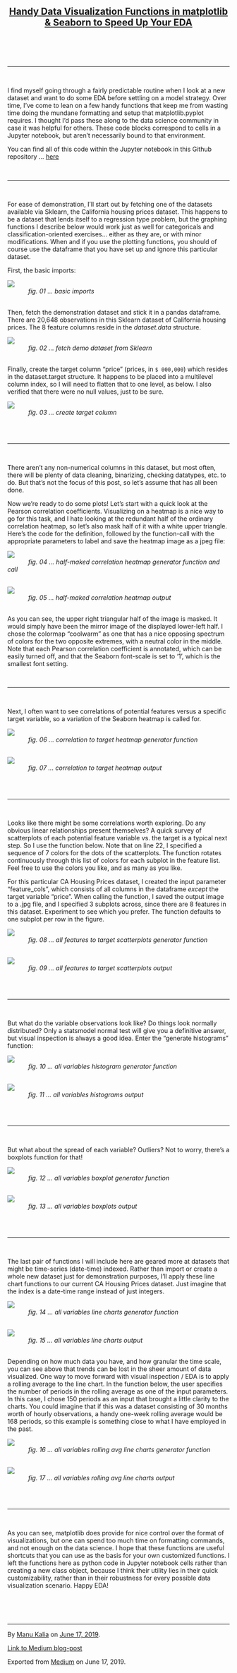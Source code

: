 <article class="h-entry">

<header>

# [Handy Data Visualization Functions in matplotlib & Seaborn to Speed Up Your EDA](https://github.com/manukalia/handy_data_viz_functions.git)

</header>
<br>


---
<br>


I find myself going through a fairly predictable routine when I look at a new dataset and want to do some EDA before settling on a model strategy. Over time, I’ve come to lean on a few handy functions that keep me from wasting time doing the mundane formatting and setup that matplotlib.pyplot requires. I thought I’d pass these along to the data science community in case it was helpful for others. These code blocks correspond to cells in a Jupyter notebook, but aren’t necessarily bound to that environment.

You can find all of this code within the Jupyter notebook in this Github repository … [here](https://github.com/manukalia/handy_data_viz_functions)

<br>

---
<br>



For ease of demonstration, I’ll start out by fetching one of the datasets available via Sklearn, the California housing prices dataset. This happens to be a dataset that lends itself to a regression type problem, but the graphing functions I describe below would work just as well for categoricals and classification-oriented exercises… either as they are, or with minor modifications. When and if you use the plotting functions, you should of course use the dataframe that you have set up and ignore this particular dataset.

First, the basic imports:
    
![](images/01_imports_cell.png)<br>
&nbsp; &nbsp; &nbsp; &nbsp; &nbsp; &nbsp; *fig. 01 ... basic imports* <br><br>
    
Then, fetch the demonstration dataset and stick it in a pandas dataframe. There are 20,648 observations in this Sklearn dataset of California housing prices. The 8 feature columns reside in the _dataset.data_ structure.

![](images/02_fetch_dataset.png)<br>
&nbsp; &nbsp; &nbsp; &nbsp; &nbsp; &nbsp; *fig. 02 ... fetch demo dataset from Sklearn* <br><br>


Finally, create the target column “price” (prices, in ``$ 000,000``) which resides in the dataset.target structure. It happens to be placed into a multilevel column index, so I will need to flatten that to one level, as below. I also verified that there were no null values, just to be sure.

![](images/03_create_target_column.png)<br>
&nbsp; &nbsp; &nbsp; &nbsp; &nbsp; &nbsp; *fig. 03 ... create target column* <br><br>


<br>

---
<br>


There aren’t any non-numerical columns in this dataset, but most often, there will be plenty of data cleaning, binarizing, checking datatypes, etc. to do. But that’s not the focus of this post, so let’s assume that has all been done.

Now we’re ready to do some plots! Let’s start with a quick look at the Pearson correlation coefficients. Visualizing on a heatmap is a nice way to go for this task, and I hate looking at the redundant half of the ordinary correlation heatmap, so let’s also mask half of it with a white upper triangle. Here’s the code for the definition, followed by the function-call with the appropriate parameters to label and save the heatmap image as a jpeg file:

![](images/04_masked_corr_hmap_fnc.png)<br>
&nbsp; &nbsp; &nbsp; &nbsp; &nbsp; &nbsp; *fig. 04 ... half-maked correlation heatmap generator function and call* <br><br>

![](images/05_masked_corr_hmap.jpg)<br>
&nbsp; &nbsp; &nbsp; &nbsp; &nbsp; &nbsp; *fig. 05 ... half-maked correlation heatmap output* <br><br>

As you can see, the upper right triangular half of the image is masked. It would simply have been the mirror image of the displayed lower-left half. I chose the colormap “coolwarm” as one that has a nice opposing spectrum of colors for the two opposite extremes, with a neutral color in the middle. Note that each Pearson correlation coefficient is annotated, which can be easily turned off, and that the Seaborn font-scale is set to ‘1’, which is the smallest font setting.

<br>

---
<br>


Next, I often want to see correlations of potential features versus a specific target variable, so a variation of the Seaborn heatmap is called for.

![](images/06_corr_to_price.png)<br>
&nbsp; &nbsp; &nbsp; &nbsp; &nbsp; &nbsp; *fig. 06 ... correlation to target heatmap generator function* <br><br>

![](images/07_corr_to_price.jpg)<br>
&nbsp; &nbsp; &nbsp; &nbsp; &nbsp; &nbsp; *fig. 07 ... correlation to target heatmap output* <br><br>

<br>

---
<br>

Looks like there might be some correlations worth exploring. Do any obvious linear relationships present themselves? A quick survey of scatterplots of each potential feature variable vs. the target is a typical next step. So I use the function below. Note that on line 22, I specified a sequence of 7 colors for the dots of the scatterplots. The function rotates continuously through this list of colors for each subplot in the feature list. Feel free to use the colors you like, and as many as you like.

For this particular CA Housing Prices dataset, I created the input parameter “feature_cols”, which consists of all columns in the dataframe _except_ the target variable “price”. When calling the function, I saved the output image to a .jpg file, and I specified 3 subplots across, since there are 8 features in this dataset. Experiment to see which you prefer. The function defaults to one subplot per row in the figure.

![](images/08_feat_tgt_scatter_plots_fnc.png)<br>
&nbsp; &nbsp; &nbsp; &nbsp; &nbsp; &nbsp; *fig. 08 ... all features to target scatterplots generator function* <br><br>

![](images/09_feature_target_scatter_plots.jpg)<br>
&nbsp; &nbsp; &nbsp; &nbsp; &nbsp; &nbsp; *fig. 09 ... all features to target scatterplots output* <br><br>

<br>

---
<br>


But what do the variable observations look like? Do things look normally distributed? Only a statsmodel normal test will give you a definitive answer, but visual inspection is always a good idea. Enter the “generate histograms” function:

![](images/10_all_var_histograms_fnc.png)<br>
&nbsp; &nbsp; &nbsp; &nbsp; &nbsp; &nbsp; *fig. 10 ... all variables histogram generator function* <br><br>

![](images/11_all_var_histograms.jpg)<br>
&nbsp; &nbsp; &nbsp; &nbsp; &nbsp; &nbsp; *fig. 11 ... all variables histograms output* <br><br>

<br>

---
<br>


But what about the spread of each variable? Outliers? Not to worry, there’s a boxplots function for that!

![](images/12_all_var_boxplots_fnc.png)<br>
&nbsp; &nbsp; &nbsp; &nbsp; &nbsp; &nbsp; *fig. 12 ... all variables boxplot generator function* <br><br>

![](images/13_all_var_boxplots.jpg)<br>
&nbsp; &nbsp; &nbsp; &nbsp; &nbsp; &nbsp; *fig. 13 ... all variables boxplots output* <br><br>

<br>

---
<br>



The last pair of functions I will include here are geared more at datasets that might be time-series (date-time) indexed. Rather than import or create a whole new dataset just for demonstration purposes, I’ll apply these line chart functions to our current CA Housing Prices dataset. Just imagine that the index is a date-time range instead of just integers.

![](images/14_all_var_line_charts_fnc.png)<br>
&nbsp; &nbsp; &nbsp; &nbsp; &nbsp; &nbsp; *fig. 14 ... all variables line charts generator function* <br><br>

![](images/15_all_var_line_charts.jpg)<br>
&nbsp; &nbsp; &nbsp; &nbsp; &nbsp; &nbsp; *fig. 15 ... all variables line charts output* <br><br>

Depending on how much data you have, and how granular the time scale, you can see above that trends can be lost in the sheer amount of data visualized. One way to move forward with visual inspection / EDA is to apply a rolling average to the line chart. In the function below, the user specifies the number of periods in the rolling average as one of the input parameters. In this case, I chose 150 periods as an input that brought a little clarity to the charts. You could imagine that if this was a dataset consisting of 30 months worth of hourly observations, a handy one-week rolling average would be 168 periods, so this example is something close to what I have employed in the past.

![](images/16_all_var_rolling_avg_line_charts_fnc.png)<br>
&nbsp; &nbsp; &nbsp; &nbsp; &nbsp; &nbsp; *fig. 16 ... all variables rolling avg line charts generator function* <br><br>

![](images/17_all_var_rolling_line_charts.jpg)<br>
&nbsp; &nbsp; &nbsp; &nbsp; &nbsp; &nbsp; *fig. 17 ... all variables rolling avg line charts output* <br><br>

<br>

---
<br>

As you can see, matplotlib does provide for nice control over the format of visualizations, but one can spend too much time on formatting commands, and not enough on the data science. I hope that these functions are useful shortcuts that you can use as the basis for your own customized functions. I left the functions here as python code in Jupyter notebook cells rather than creating a new class object, because I think their utility lies in their quick customizability, rather than in their robustness for every possible data visualization scenario. Happy EDA!

<br><br><br>

---

<footer>

By [Manu Kalia](https://medium.com/@manukalia.sf) on [<time class="dt-published" datetime="2019-06-17T20:41:39.228Z">June 17, 2019</time>](https://medium.com/p/241ba0a9c47d).

[Link to Medium blog-post](https://medium.com/@manukalia.sf/handy-data-visualization-functions-in-matplotlib-seaborn-to-speed-up-your-eda-241ba0a9c47d)

Exported from [Medium](https://medium.com) on June 17, 2019.

</footer>

</article>
